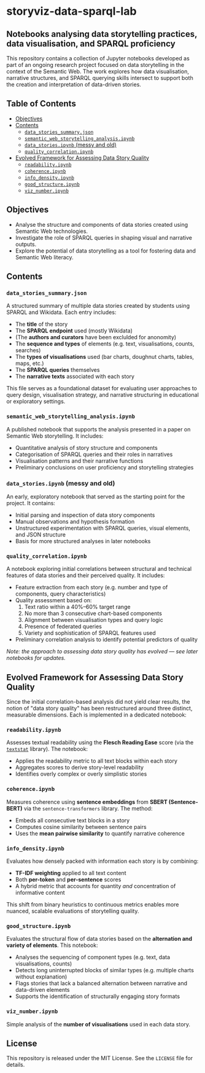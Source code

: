 # storyviz-data-sparql-lab <!-- omit from toc -->

## Notebooks analysing data storytelling practices, data visualisation, and SPARQL proficiency <!-- omit from toc -->

This repository contains a collection of Jupyter notebooks developed as part of an ongoing research project focused on data storytelling in the context of the Semantic Web. The work explores how data visualisation, narrative structures, and SPARQL querying skills intersect to support both the creation and interpretation of data-driven stories.

## Table of Contents <!-- omit from toc -->

- [Objectives](#objectives)
- [Contents](#contents)
  - [`data_stories_summary.json`](#data_stories_summaryjson)
  - [`semantic_web_storytelling_analysis.ipynb`](#semantic_web_storytelling_analysisipynb)
  - [`data_stories.ipynb` (messy and old)](#data_storiesipynb-messy-and-old)
  - [`quality_correlation.ipynb`](#quality_correlationipynb)
- [Evolved Framework for Assessing Data Story Quality](#evolved-framework-for-assessing-data-story-quality)
  - [`readability.ipynb`](#readabilityipynb)
  - [`coherence.ipynb`](#coherenceipynb)
  - [`info_density.ipynb`](#info_densityipynb)
  - [`good_structure.ipynb`](#good_structureipynb)
  - [`viz_number.ipynb`](#viz_numberipynb)


## Objectives

- Analyse the structure and components of data stories created using Semantic Web technologies.
- Investigate the role of SPARQL queries in shaping visual and narrative outputs.
- Explore the potential of data storytelling as a tool for fostering data and Semantic Web literacy.

## Contents

### `data_stories_summary.json`

A structured summary of multiple data stories created by students using SPARQL and Wikidata. Each entry includes:
- The **title** of the story  
- The **SPARQL endpoint** used (mostly Wikidata)  
- (The **authors and curators** have been exclulded for anonomity)
- The **sequence and types** of elements (e.g. text, visualisations, counts, searches)  
- The **types of visualisations** used (bar charts, doughnut charts, tables, maps, etc.)  
- The **SPARQL queries** themselves  
- The **narrative texts** associated with each story

This file serves as a foundational dataset for evaluating user approaches to query design, visualisation strategy, and narrative structuring in educational or exploratory settings.

### `semantic_web_storytelling_analysis.ipynb`

A published notebook that supports the analysis presented in a paper on Semantic Web storytelling. It includes:
- Quantitative analysis of story structure and components  
- Categorisation of SPARQL queries and their roles in narratives  
- Visualisation patterns and their narrative functions  
- Preliminary conclusions on user proficiency and storytelling strategies  

### `data_stories.ipynb` (messy and old)

An early, exploratory notebook that served as the starting point for the project. It contains:
- Initial parsing and inspection of data story components  
- Manual observations and hypothesis formation  
- Unstructured experimentation with SPARQL queries, visual elements, and JSON structure  
- Basis for more structured analyses in later notebooks

### `quality_correlation.ipynb`

A notebook exploring initial correlations between structural and technical features of data stories and their perceived quality. It includes:
- Feature extraction from each story (e.g. number and type of components, query characteristics)
- Quality assessment based on:
  1. Text ratio within a 40%–60% target range  
  2. No more than 3 consecutive chart-based components  
  3. Alignment between visualisation types and query logic  
  4. Presence of federated queries  
  5. Variety and sophistication of SPARQL features used  
- Preliminary correlation analysis to identify potential predictors of quality

*Note: the approach to assessing data story quality has evolved — see later notebooks for updates.*

## Evolved Framework for Assessing Data Story Quality

Since the initial correlation-based analysis did not yield clear results, the notion of "data story quality" has been restructured around three distinct, measurable dimensions. Each is implemented in a dedicated notebook:

### `readability.ipynb`

Assesses textual readability using the **Flesch Reading Ease** score (via the [`textstat`](https://pypi.org/project/textstat/) library). The notebook:
- Applies the readability metric to all text blocks within each story
- Aggregates scores to derive story-level readability
- Identifies overly complex or overly simplistic stories

### `coherence.ipynb`

Measures coherence using **sentence embeddings** from **SBERT (Sentence-BERT)** via the `sentence-transformers` library. The method:
- Embeds all consecutive text blocks in a story
- Computes cosine similarity between sentence pairs
- Uses the **mean pairwise similarity** to quantify narrative coherence

### `info_density.ipynb`

Evaluates how densely packed with information each story is by combining:
- **TF-IDF weighting** applied to all text content
- Both **per-token** and **per-sentence** scores
- A hybrid metric that accounts for quantity *and* concentration of informative content

This shift from binary heuristics to continuous metrics enables more nuanced, scalable evaluations of storytelling quality.

### `good_structure.ipynb`

Evaluates the structural flow of data stories based on the **alternation and variety of elements**. This notebook:
- Analyses the sequencing of component types (e.g. text, data visualisations, counts)
- Detects long uninterrupted blocks of similar types (e.g. multiple charts without explanation)
- Flags stories that lack a balanced alternation between narrative and data-driven elements
- Supports the identification of structurally engaging story formats

### `viz_number.ipynb`

Simple analysis of the **number of visualisations** used in each data story.

## License <!-- omit from toc -->

This repository is released under the MIT License. See the `LICENSE` file for details.

